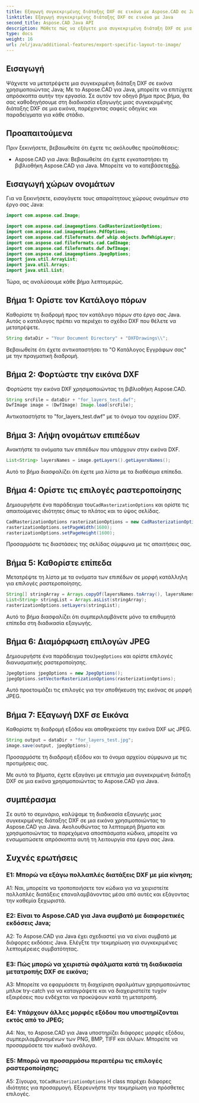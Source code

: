 ```yaml
---
title: Εξαγωγή συγκεκριμένης διάταξης DXF σε εικόνα με Aspose.CAD σε Java
linktitle: Εξαγωγή συγκεκριμένης διάταξης DXF σε εικόνα με Java
second_title: Aspose.CAD Java API
description: Μάθετε πώς να εξάγετε μια συγκεκριμένη διάταξη DXF σε μια εικόνα χρησιμοποιώντας το Aspose.CAD για Java. Ακολουθήστε τον βήμα προς βήμα οδηγό μας για απρόσκοπτη ενσωμάτωση.
type: docs
weight: 16
url: /el/java/additional-features/export-specific-layout-to-image/
---
```

## Εισαγωγή

Ψάχνετε να μετατρέψετε μια συγκεκριμένη διάταξη DXF σε εικόνα χρησιμοποιώντας Java; Με το Aspose.CAD για Java, μπορείτε να επιτύχετε απρόσκοπτα αυτήν την εργασία. Σε αυτόν τον οδηγό βήμα προς βήμα, θα σας καθοδηγήσουμε στη διαδικασία εξαγωγής μιας συγκεκριμένης διάταξης DXF σε μια εικόνα, παρέχοντας σαφείς οδηγίες και παραδείγματα για κάθε στάδιο.

## Προαπαιτούμενα

Πριν ξεκινήσετε, βεβαιωθείτε ότι έχετε τις ακόλουθες προϋποθέσεις:

-  Aspose.CAD για Java: Βεβαιωθείτε ότι έχετε εγκαταστήσει τη βιβλιοθήκη Aspose.CAD για Java. Μπορείτε να το κατεβάσετε[εδώ](https://releases.aspose.com/cad/java/).

## Εισαγωγή χώρων ονομάτων

Για να ξεκινήσετε, εισαγάγετε τους απαραίτητους χώρους ονομάτων στο έργο σας Java:

```java
import com.aspose.cad.Image;

import com.aspose.cad.imageoptions.CadRasterizationOptions;
import com.aspose.cad.imageoptions.PdfOptions;
import com.aspose.cad.fileformats.dwf.whip.objects.DwfWhipLayer;
import com.aspose.cad.fileformats.cad.CadImage;
import com.aspose.cad.fileformats.dwf.DwfImage;
import com.aspose.cad.imageoptions.JpegOptions;
import java.util.ArrayList;
import java.util.Arrays;
import java.util.List;
```

Τώρα, ας αναλύσουμε κάθε βήμα λεπτομερώς.

## Βήμα 1: Ορίστε τον Κατάλογο πόρων

Καθορίστε τη διαδρομή προς τον κατάλογο πόρων στο έργο σας Java. Αυτός ο κατάλογος πρέπει να περιέχει το σχέδιο DXF που θέλετε να μετατρέψετε.

```java
String dataDir = "Your Document Directory" + "DXFDrawings\\";
```

Βεβαιωθείτε ότι έχετε αντικαταστήσει το "Ο Κατάλογος Εγγράφων σας" με την πραγματική διαδρομή.

## Βήμα 2: Φορτώστε την εικόνα DXF

Φορτώστε την εικόνα DXF χρησιμοποιώντας τη βιβλιοθήκη Aspose.CAD.

```java
String srcFile = dataDir + "for_layers_test.dwf";
DwfImage image = (DwfImage) Image.load(srcFile);
```

Αντικαταστήστε το "for_layers_test.dwf" με το όνομα του αρχείου DXF.

## Βήμα 3: Λήψη ονομάτων επιπέδων

Ανακτήστε τα ονόματα των επιπέδων που υπάρχουν στην εικόνα DXF.

```java
List<String> layersNames = image.getLayers().getLayersNames();
```

Αυτό το βήμα διασφαλίζει ότι έχετε μια λίστα με τα διαθέσιμα επίπεδα.

## Βήμα 4: Ορίστε τις επιλογές ραστεροποίησης

 Δημιουργήστε ένα παράδειγμα του`CadRasterizationOptions` και ορίστε τις απαιτούμενες ιδιότητες όπως το πλάτος και το ύψος σελίδας.

```java
CadRasterizationOptions rasterizationOptions = new CadRasterizationOptions();
rasterizationOptions.setPageWidth(1600);
rasterizationOptions.setPageHeight(1600);
```

Προσαρμόστε τις διαστάσεις της σελίδας σύμφωνα με τις απαιτήσεις σας.

## Βήμα 5: Καθορίστε επίπεδα

Μετατρέψτε τη λίστα με τα ονόματα των επιπέδων σε μορφή κατάλληλη για επιλογές ραστεροποίησης.

```java
String[] stringArray = Arrays.copyOf(layersNames.toArray(), layersNames.toArray().length, String[].class);
List<String> stringList = Arrays.asList(stringArray);
rasterizationOptions.setLayers(stringList);
```

Αυτό το βήμα διασφαλίζει ότι συμπεριλαμβάνετε μόνο τα επιθυμητά επίπεδα στη διαδικασία εξαγωγής.

## Βήμα 6: Διαμόρφωση επιλογών JPEG

 Δημιουργήστε ένα παράδειγμα του`JpegOptions` και ορίστε επιλογές διανυσματικής ραστεροποίησης.

```java
JpegOptions jpegOptions = new JpegOptions();
jpegOptions.setVectorRasterizationOptions(rasterizationOptions);
```

Αυτό προετοιμάζει τις επιλογές για την αποθήκευση της εικόνας σε μορφή JPEG.

## Βήμα 7: Εξαγωγή DXF σε Εικόνα

Καθορίστε τη διαδρομή εξόδου και αποθηκεύστε την εικόνα DXF ως JPEG.

```java
String output = dataDir + "for_layers_test.jpg";
image.save(output, jpegOptions);
```

Προσαρμόστε τη διαδρομή εξόδου και το όνομα αρχείου σύμφωνα με τις προτιμήσεις σας.

Με αυτά τα βήματα, έχετε εξαγάγει με επιτυχία μια συγκεκριμένη διάταξη DXF σε μια εικόνα χρησιμοποιώντας το Aspose.CAD για Java.

## συμπέρασμα

Σε αυτό το σεμινάριο, καλύψαμε τη διαδικασία εξαγωγής μιας συγκεκριμένης διάταξης DXF σε μια εικόνα χρησιμοποιώντας το Aspose.CAD για Java. Ακολουθώντας τα λεπτομερή βήματα και χρησιμοποιώντας τα παρεχόμενα αποσπάσματα κώδικα, μπορείτε να ενσωματώσετε απρόσκοπτα αυτή τη λειτουργία στα έργα σας Java.

## Συχνές ερωτήσεις

### Ε1: Μπορώ να εξάγω πολλαπλές διατάξεις DXF με μία κίνηση;

A1: Ναι, μπορείτε να τροποποιήσετε τον κώδικα για να χειριστείτε πολλαπλές διατάξεις επαναλαμβάνοντας μέσα από αυτές και εξάγοντας την καθεμία ξεχωριστά.

### Ε2: Είναι το Aspose.CAD για Java συμβατό με διαφορετικές εκδόσεις Java;

A2: Το Aspose.CAD για Java έχει σχεδιαστεί για να είναι συμβατό με διάφορες εκδόσεις Java. Ελέγξτε την τεκμηρίωση για συγκεκριμένες λεπτομέρειες συμβατότητας.

### Ε3: Πώς μπορώ να χειριστώ σφάλματα κατά τη διαδικασία μετατροπής DXF σε εικόνα;

A3: Μπορείτε να εφαρμόσετε τη διαχείριση σφαλμάτων χρησιμοποιώντας μπλοκ try-catch για να καταγράψετε και να διαχειριστείτε τυχόν εξαιρέσεις που ενδέχεται να προκύψουν κατά τη μετατροπή.

### Ε4: Υπάρχουν άλλες μορφές εξόδου που υποστηρίζονται εκτός από το JPEG;

A4: Ναι, το Aspose.CAD για Java υποστηρίζει διάφορες μορφές εξόδου, συμπεριλαμβανομένων των PNG, BMP, TIFF και άλλων. Μπορείτε να προσαρμόσετε τον κωδικό ανάλογα.

### Ε5: Μπορώ να προσαρμόσω περαιτέρω τις επιλογές ραστεροποίησης;

 Α5: Σίγουρα, το`CadRasterizationOptions` Η class παρέχει διάφορες ιδιότητες για προσαρμογή. Εξερευνήστε την τεκμηρίωση για πρόσθετες επιλογές.